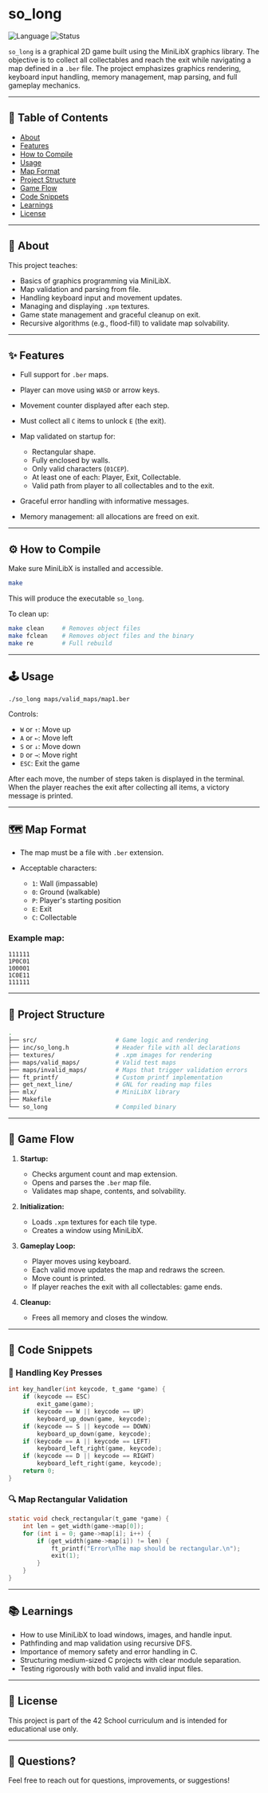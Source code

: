 # so\_long

![Language](https://img.shields.io/badge/language-C-blue)
![Status](https://img.shields.io/badge/build-passing-brightgreen)

`so_long` is a graphical 2D game built using the MiniLibX graphics library. The objective is to collect all collectables and reach the exit while navigating a map defined in a `.ber` file. The project emphasizes graphics rendering, keyboard input handling, memory management, map parsing, and full gameplay mechanics.

---

## 📌 Table of Contents

* [About](#about)
* [Features](#features)
* [How to Compile](#how-to-compile)
* [Usage](#usage)
* [Map Format](#map-format)
* [Project Structure](#project-structure)
* [Game Flow](#game-flow)
* [Code Snippets](#code-snippets)
* [Learnings](#learnings)
* [License](#license)

---

## 📖 About

This project teaches:

* Basics of graphics programming via MiniLibX.
* Map validation and parsing from file.
* Handling keyboard input and movement updates.
* Managing and displaying `.xpm` textures.
* Game state management and graceful cleanup on exit.
* Recursive algorithms (e.g., flood-fill) to validate map solvability.

---

## ✨ Features

* Full support for `.ber` maps.
* Player can move using `WASD` or arrow keys.
* Movement counter displayed after each step.
* Must collect all `C` items to unlock `E` (the exit).
* Map validated on startup for:

  * Rectangular shape.
  * Fully enclosed by walls.
  * Only valid characters (`01CEP`).
  * At least one of each: Player, Exit, Collectable.
  * Valid path from player to all collectables and to the exit.
* Graceful error handling with informative messages.
* Memory management: all allocations are freed on exit.

---

## ⚙️ How to Compile

Make sure MiniLibX is installed and accessible.

```bash
make
```

This will produce the executable `so_long`.

To clean up:

```bash
make clean     # Removes object files
make fclean    # Removes object files and the binary
make re        # Full rebuild
```

---

## 🕹️ Usage

```bash
./so_long maps/valid_maps/map1.ber
```

Controls:

* `W` or `↑`: Move up
* `A` or `←`: Move left
* `S` or `↓`: Move down
* `D` or `→`: Move right
* `ESC`: Exit the game

After each move, the number of steps taken is displayed in the terminal. When the player reaches the exit after collecting all items, a victory message is printed.

---

## 🗺️ Map Format

* The map must be a file with `.ber` extension.
* Acceptable characters:

  * `1`: Wall (impassable)
  * `0`: Ground (walkable)
  * `P`: Player's starting position
  * `E`: Exit
  * `C`: Collectable

### Example map:

```
111111
1P0C01
100001
1C0E11
111111
```

---

## 📁 Project Structure

```bash
.
├── src/                      # Game logic and rendering
├── inc/so_long.h             # Header file with all declarations
├── textures/                 # .xpm images for rendering
├── maps/valid_maps/          # Valid test maps
├── maps/invalid_maps/        # Maps that trigger validation errors
├── ft_printf/                # Custom printf implementation
├── get_next_line/            # GNL for reading map files
├── mlx/                      # MiniLibX library
├── Makefile
└── so_long                   # Compiled binary
```

---

## 🔁 Game Flow

1. **Startup:**

   * Checks argument count and map extension.
   * Opens and parses the `.ber` map file.
   * Validates map shape, contents, and solvability.

2. **Initialization:**

   * Loads `.xpm` textures for each tile type.
   * Creates a window using MiniLibX.

3. **Gameplay Loop:**

   * Player moves using keyboard.
   * Each valid move updates the map and redraws the screen.
   * Move count is printed.
   * If player reaches the exit with all collectables: game ends.

4. **Cleanup:**

   * Frees all memory and closes the window.

---

## 👀 Code Snippets

### 🧩 Handling Key Presses

```c
int key_handler(int keycode, t_game *game) {
    if (keycode == ESC)
        exit_game(game);
    if (keycode == W || keycode == UP)
        keyboard_up_down(game, keycode);
    if (keycode == S || keycode == DOWN)
        keyboard_up_down(game, keycode);
    if (keycode == A || keycode == LEFT)
        keyboard_left_right(game, keycode);
    if (keycode == D || keycode == RIGHT)
        keyboard_left_right(game, keycode);
    return 0;
}
```

### 🔍 Map Rectangular Validation

```c
static void check_rectangular(t_game *game) {
    int len = get_width(game->map[0]);
    for (int i = 0; game->map[i]; i++) {
        if (get_width(game->map[i]) != len) {
            ft_printf("Error\nThe map should be rectangular.\n");
            exit(1);
        }
    }
}
```

---


## 📚 Learnings

* How to use MiniLibX to load windows, images, and handle input.
* Pathfinding and map validation using recursive DFS.
* Importance of memory safety and error handling in C.
* Structuring medium-sized C projects with clear module separation.
* Testing rigorously with both valid and invalid input files.

---

## 📄 License

This project is part of the 42 School curriculum and is intended for educational use only.

---

## 💬 Questions?

Feel free to reach out for questions, improvements, or suggestions!
